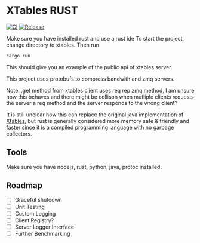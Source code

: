 # XTables RUST
[![CI](https://github.com/NormalDuck/XTables-Rust/actions/workflows/ci.yml/badge.svg)](https://github.com/NormalDuck/XTables-Rust/actions/workflows/ci.yml) [![Release](https://github.com/NormalDuck/XTables-Rust/actions/workflows/release.yml/badge.svg)](https://github.com/NormalDuck/XTables-Rust/actions/workflows/release.yml)


Make sure you have installed rust and use a rust ide
To start the project, change directory to xtables. Then run 
```rs
cargo run
```
This should give you an example of the public api of xtables server. 

This project uses protobufs to compress bandwith and zmq servers. 

Note: .get method from xtables client uses req rep zmq method, I am unsure how this behaves and there might be collison when mutliple clients requests the server a req method and the server responds to the wrong client?

It is still unclear how this can replace the original java implementation of [Xtables](https://github.com/Kobeeeef/XTABLES), but rust is generally considered more memory safe & friendly and faster since it is a compiled programming language with no garbage collectors.

## Tools
Make sure you have nodejs, rust, python, java, protoc installed.

## Roadmap
- [ ] Graceful shutdown
- [ ] Unit Testing
- [ ] Custom Logging
- [ ] Client Registry?
- [ ] Server Logger Interface
- [ ] Further Benchmarking